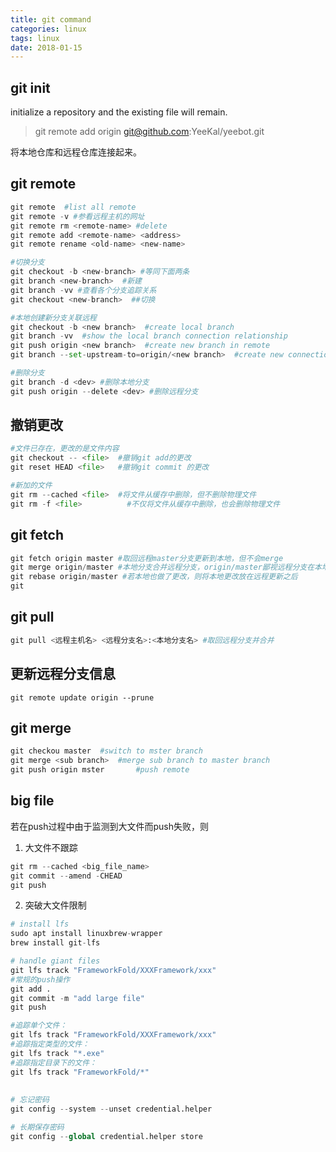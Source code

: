 ```yaml
---
title: git command
categories: linux
tags: linux
date: 2018-01-15
---
```


## git init

initialize a repository and the existing file will remain.

> git remote add origin git@github.com:YeeKal/yeebot.git

将本地仓库和远程仓库连接起来。


## git remote

```python
git remote  #list all remote 
git remote -v #参看远程主机的网址
git remote rm <remote-name> #delete
git remote add <remote-name> <address>
git remote rename <old-name> <new-name>
```

```python
#切换分支
git checkout -b <new-branch> #等同下面两条
git branch <new-branch>  #新建
git branch -vv #查看各个分支追踪关系
git checkout <new-branch>  ##切换

#本地创建新分支关联远程
git checkout -b <new branch>  #create local branch
git branch -vv  #show the local branch connection relationship
git push origin <new branch>  #create new branch in remote
git branch --set-upstream-to=origin/<new branch>  #create new connection

#删除分支
git branch -d <dev> #删除本地分支
git push origin --delete <dev> #删除远程分支
```

## 撤销更改

```python
#文件已存在，更改的是文件内容
git checkout -- <file>  #撤销git add的更改
git reset HEAD <file>   #撤销git commit 的更改

#新加的文件
git rm --cached <file>  #将文件从缓存中删除，但不删除物理文件
git rm -f <file>          #不仅将文件从缓存中删除，也会删除物理文件
```


## git fetch

```python
git fetch origin master #取回远程master分支更新到本地，但不会merge
git merge origin/master #本地分支合并远程分支，origin/master鄙视远程分支在本地的历史记录
git rebase origin/master #若本地也做了更改，则将本地更改放在远程更新之后
git

```
## git pull

```python
git pull <远程主机名> <远程分支名>:<本地分支名> #取回远程分支并合并
```

## 更新远程分支信息
```
git remote update origin --prune

```

## git merge

```python
git checkou	master  #switch to mster branch
git merge <sub branch>  #merge sub branch to master branch
git push origin mster		#push remote

```

## big file

若在push过程中由于监测到大文件而push失败，则
1. 大文件不跟踪
```python
git rm --cached <big_file_name>
git commit --amend -CHEAD
git push
```

2. 突破大文件限制
```python
# install lfs
sudo apt install linuxbrew-wrapper
brew install git-lfs

# handle giant files
git lfs track "FrameworkFold/XXXFramework/xxx"
#常规的push操作
git add .
git commit -m "add large file"
git push

#追踪单个文件：
git lfs track "FrameworkFold/XXXFramework/xxx"
#追踪指定类型的文件：
git lfs track "*.exe"
#追踪指定目录下的文件：
git lfs track "FrameworkFold/*"

```

## 
```python
# 忘记密码
git config --system --unset credential.helper

# 长期保存密码
git config --global credential.helper store
```


